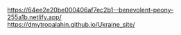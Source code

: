 https://64ee2e20be000406af7ec2b1--benevolent-peony-255a1b.netlify.app/              
https://dmytropalahin.github.io/Ukraine_site/
